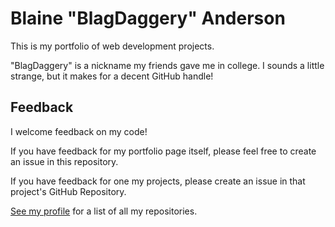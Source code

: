 # Blaine "BlagDaggery" Anderson
This is my portfolio of web development projects.

"BlagDaggery" is a nickname my friends gave me in college. I sounds a little strange, but it makes for a decent GitHub handle!

## Feedback
I welcome feedback on my code!

If you have feedback for my portfolio page itself, please feel free to create an issue in this repository.

If you have feedback for one my projects, please create an issue in that project's GitHub Repository.

[See my profile](https://github.com/BlagDaggery "See BlagDaggery's GitHub Profile") for a list of all my repositories.
